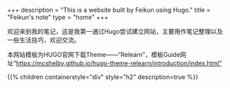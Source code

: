 +++
description = "This is a website built by Feikun using Hugo."
title = "Feikun's note"
type = "home"
+++

欢迎来到我的笔记，这是我第一通过Hugo尝试建立网站，主要用作笔记整理以及一些生活技巧，欢迎交流。

本网站模板为HUGO官网下载Theme——“Relearn”，模板Guide网址“https://mcshelby.github.io/hugo-theme-relearn/introduction/index.html”

{{% children containerstyle="div" style="h2" description=true %}}

